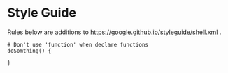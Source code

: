 # Style Guide

Rules below are additions to https://google.github.io/styleguide/shell.xml .

```shell
# Don't use 'function' when declare functions
doSomthing() {

}
```
